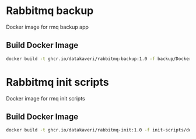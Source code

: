 # Rabbitmq backup
Docker image for rmq backup app

## Build Docker Image
```sh
docker build -t ghcr.io/datakaveri/rabbitmq-backup:1.0 -f backup/Dockerfile backup/
```

# Rabbitmq init scripts
Docker image for rmq init scripts

## Build Docker Image
```sh
docker build -t ghcr.io/datakaveri/rabbitmq-init:1.0 -f init-scripts/docker/Dockerfile .
```